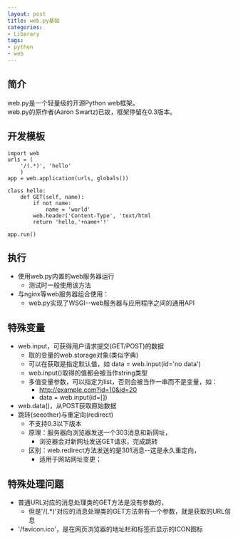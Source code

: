 ```yaml
---
layout: post
title: web.py基础
categories:
- Libarary
tags:
- python
- web
---
```


## 简介
web.py是一个轻量级的开源Python web框架。  
web.py的原作者(Aaron Swartz)已故，框架停留在0.3版本。

## 开发模板
	import web
	urls = (
		'/(.*)', 'hello'
		)
	app = web.application(urls, globals())

	class hello:
		def GET(self, name):
			if not name:
				name = 'world'
			web.header('Content-Type', 'text/html
			return 'hello,'+name+'!'

	app.run()

## 执行
- 使用web.py内置的web服务器运行
	- 测试时一般使用该方法
- 与nginx等web服务器组合使用：
	- web.py实现了WSGI--web服务器与应用程序之间的通用API

## 特殊变量
- web.input，可获得用户请求提交(GET/POST)的数据
	- 取的变量的web.storage对象(类似字典)
	- 可以在获取是指定默认值，如 data = web.input(id='no data')
	- web.input()取得的值都会被当作string类型
	- 多值变量参数，可以指定为list，否则会被当作一串而不是变量，如：
		- http://example.com?id=10&id=20
		- data = web.input(id=[])
- web.data()，从POST获取原始数据
- 跳转(seeother)与重定向(redirect)
	- 不支持0.3以下版本
	- 原理：服务器向浏览器发送一个303消息和新网址，
		- 浏览器会对新网址发送GET请求，完成跳转
    - 区别：web.redirect方法发送的是301消息--这是永久重定向，
	    - 适用于网站网址变更；

## 特殊处理问题
- 普通URL对应的消息处理类的GET方法是没有参数的，
	- 但是'/(.*)'对应的消息处理类的GET方法带有一个参数，就是获取的URL信息
- '/favicon.ico'，是在网页浏览器的地址栏和标签页显示的ICON图标